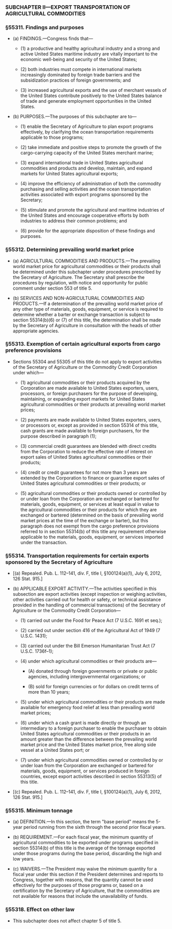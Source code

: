 ### SUBCHAPTER II—EXPORT TRANSPORTATION OF AGRICULTURAL COMMODITIES

### §55311. Findings and purposes
* (a) FINDINGS.—Congress finds that—

  * (1) a productive and healthy agricultural industry and a strong and active United States maritime industry are vitally important to the economic well-being and security of the United States;

  * (2) both industries must compete in international markets increasingly dominated by foreign trade barriers and the subsidization practices of foreign governments; and

  * (3) increased agricultural exports and the use of merchant vessels of the United States contribute positively to the United States balance of trade and generate employment opportunities in the United States.


* (b) PURPOSES.—The purposes of this subchapter are to—

  * (1) enable the Secretary of Agriculture to plan export programs effectively, by clarifying the ocean transportation requirements applicable to those programs;

  * (2) take immediate and positive steps to promote the growth of the cargo-carrying capacity of the United States merchant marine;

  * (3) expand international trade in United States agricultural commodities and products and develop, maintain, and expand markets for United States agricultural exports;

  * (4) improve the efficiency of administration of both the commodity purchasing and selling activities and the ocean transportation activities associated with export programs sponsored by the Secretary;

  * (5) stimulate and promote the agricultural and maritime industries of the United States and encourage cooperative efforts by both industries to address their common problems; and

  * (6) provide for the appropriate disposition of these findings and purposes.

### §55312. Determining prevailing world market price
* (a) AGRICULTURAL COMMODITIES AND PRODUCTS.—The prevailing world market price for agricultural commodities or their products shall be determined under this subchapter under procedures prescribed by the Secretary of Agriculture. The Secretary shall prescribe the procedures by regulation, with notice and opportunity for public comment under section 553 of title 5.

* (b) SERVICES AND NON-AGRICULTURAL COMMODITIES AND PRODUCTS.—If a determination of the prevailing world market price of any other type of materials, goods, equipment, or service is required to determine whether a barter or exchange transaction is subject to section 55314(b)(6) or (7) of this title, the determination shall be made by the Secretary of Agriculture in consultation with the heads of other appropriate agencies.

### §55313. Exemption of certain agricultural exports from cargo preference provisions
* Sections 55304 and 55305 of this title do not apply to export activities of the Secretary of Agriculture or the Commodity Credit Corporation under which—

  * (1) agricultural commodities or their products acquired by the Corporation are made available to United States exporters, users, processors, or foreign purchasers for the purpose of developing, maintaining, or expanding export markets for United States agricultural commodities or their products at prevailing world market prices;

  * (2) payments are made available to United States exporters, users, or processors or, except as provided in section 55314 of this title, cash grants are made available to foreign purchasers, for the purpose described in paragraph (1);

  * (3) commercial credit guarantees are blended with direct credits from the Corporation to reduce the effective rate of interest on export sales of United States agricultural commodities or their products;

  * (4) credit or credit guarantees for not more than 3 years are extended by the Corporation to finance or guarantee export sales of United States agricultural commodities or their products; or

  * (5) agricultural commodities or their products owned or controlled by or under loan from the Corporation are exchanged or bartered for materials, goods, equipment, or services at least equal in value to the agricultural commodities or their products for which they are exchanged or bartered (determined on the basis of prevailing world market prices at the time of the exchange or barter), but this paragraph does not exempt from the cargo preference provisions referred to in section 55314(b) of this title any requirement otherwise applicable to the materials, goods, equipment, or services imported under the transaction.

### §55314. Transportation requirements for certain exports sponsored by the Secretary of Agriculture
* [(a) Repealed. Pub. L. 112–141, div. F, title I, §100124(a)(1), July 6, 2012, 126 Stat. 915.]

* (b) APPLICABLE EXPORT ACTIVITY.—The activities specified in this subsection are export activities (except inspection or weighing activities, other activities carried out for health or safety, or technical assistance provided in the handling of commercial transactions) of the Secretary of Agriculture or the Commodity Credit Corporation—

  * (1) carried out under the Food for Peace Act (7 U.S.C. 1691 et seq.);

  * (2) carried out under section 416 of the Agricultural Act of 1949 (7 U.S.C. 1431);

  * (3) carried out under the Bill Emerson Humanitarian Trust Act (7 U.S.C. 1736f–1);

  * (4) under which agricultural commodities or their products are—

    * (A) donated through foreign governments or private or public agencies, including intergovernmental organizations; or

    * (B) sold for foreign currencies or for dollars on credit terms of more than 10 years;


  * (5) under which agricultural commodities or their products are made available for emergency food relief at less than prevailing world market prices;

  * (6) under which a cash grant is made directly or through an intermediary to a foreign purchaser to enable the purchaser to obtain United States agricultural commodities or their products in an amount greater than the difference between the prevailing world market price and the United States market price, free along side vessel at a United States port; or

  * (7) under which agricultural commodities owned or controlled by or under loan from the Corporation are exchanged or bartered for materials, goods, equipment, or services produced in foreign countries, except export activities described in section 55313(5) of this title.


* [(c) Repealed. Pub. L. 112–141, div. F, title I, §100124(a)(1), July 6, 2012, 126 Stat. 915.]

### §55315. Minimum tonnage
* (a) DEFINITION.—In this section, the term "base period" means the 5-year period running from the sixth through the second prior fiscal years.

* (b) REQUIREMENT.—For each fiscal year, the minimum quantity of agricultural commodities to be exported under programs specified in section 55314(b) of this title is the average of the tonnage exported under those programs during the base period, discarding the high and low years.

* (c) WAIVERS.—The President may waive the minimum quantity for a fiscal year under this section if the President determines and reports to Congress, together with reasons, that the quantity cannot be used effectively for the purposes of those programs or, based on a certification by the Secretary of Agriculture, that the commodities are not available for reasons that include the unavailability of funds.

### §55318. Effect on other law
* This subchapter does not affect chapter 5 of title 5.